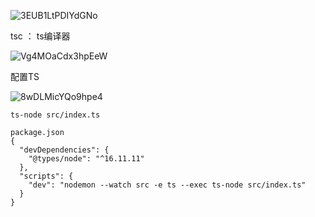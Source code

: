 ![3EUB1LtPDIYdGNo](https://i.loli.net/2021/12/02/3EUB1LtPDIYdGNo.png)

tsc ： ts编译器



![Vg4MOaCdx3hpEeW](https://i.loli.net/2021/12/03/Vg4MOaCdx3hpEeW.png)

配置TS

![8wDLMicYQo9hpe4](https://i.loli.net/2021/12/03/8wDLMicYQo9hpe4.png)

```shell
ts-node src/index.ts

package.json
{
  "devDependencies": {
    "@types/node": "^16.11.11"
  },
  "scripts": {
    "dev": "nodemon --watch src -e ts --exec ts-node src/index.ts"
  }
}
```

